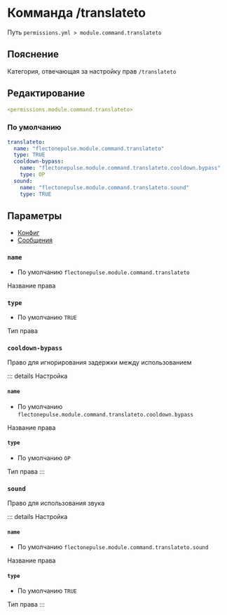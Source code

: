 # Комманда /translateto
Путь `permissions.yml > module.command.translateto`

## Пояснение
Категория, отвечающая за настройку прав `/translateto`

## Редактирование
```yaml
<permissions.module.command.translateto>
```

### По умолчанию
```yaml
translateto:
  name: "flectonepulse.module.command.translateto"
  type: TRUE
  cooldown-bypass:
    name: "flectonepulse.module.command.translateto.cooldown.bypass"
    type: OP
  sound:
    name: "flectonepulse.module.command.translateto.sound"
    type: TRUE
```

## Параметры

- [Конфиг](/ru/config/module/command/translateto/)
- [Сообщения](/ru/messages/ru_ru/module/command/translateto/)

### `name`
- По умолчанию `flectonepulse.module.command.translateto`

Название права

### `type`
- По умолчанию `TRUE`

Тип права

### `cooldown-bypass`

Право для игнорирования задержки между использованием

::: details Настройка
#### `name`
- По умолчанию `flectonepulse.module.command.translateto.cooldown.bypass`

Название права

#### `type`
- По умолчанию `OP`

Тип права
:::

### `sound`

Право для использования звука

::: details Настройка
#### `name`
- По умолчанию `flectonepulse.module.command.translateto.sound`

Название права

#### `type`
- По умолчанию `TRUE`

Тип права
:::

<!--@include: @/ru/parts/permission.md-->


